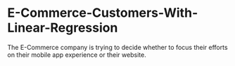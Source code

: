 # E-Commerce-Customers-With-Linear-Regression
The E-Commerce company is trying to decide whether to focus their efforts on their mobile app experience or their website.
